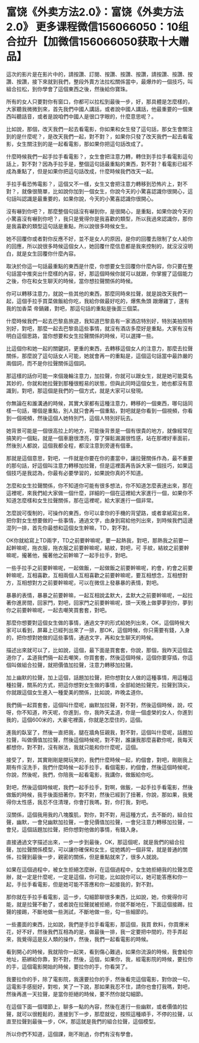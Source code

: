 # 富饶《外卖方法2.0》：富饶《外卖方法2.0》  更多课程微信156066050：10组合拉升【加微信156066050获取十大赠品】

這次的影片是在影片中的，請按讚、訂閱、按讚、按讚、按讚，請按讚、按讚、按讚、按讚，接下來就到我們，整段外賣方法拉松關係當中，最爆炸的一個技巧，叫組合拉松，到你學會了這個東西之後，然後給你寶珠。

所有的女人只要對你有窗口，你都可以拉松到最後一步，好，那具體是怎麼樣的，大家聽我微微到來，首先我們中國人講話，或者說中國人講話，他最重要的一個東西叫聽話音，或者是說咱們中國人是很口字眼的，什麼意思呢？。

比如說，那個，改天我們一起去看電影，你如果和女生發了這句話，那女生會關注到的是什麼呢？，是改天我們一起，對不對？，如果你只發了改天我們一起去看電影，女生關注到的是一起看電影，那如果你把這句話改成了。

什麼時候我們一起手拉手看電影？，女生會把注意力轉，轉住到手拉手看電影這句話上，對不對？因為手拉手是，整個這句話最重點的東西，對不對？看電影已經不成為重點了，但是如果你把這句話改成，什麼時候我們改天一起。

手拉手看恐怖電影？，這個又不一樣，女生又會把注意力轉移到恐怖片上，對不對？，就像很簡單，比如說你加到一個女生，你說今天的小驚喜認識你很開心，這句話叫認識是最重要的，如果你說，今天的小驚喜認識你很開心。

沒有嚇到你吧？，那麼整個句話沒有嚇到你，是很開心，是重點，如果你說今天的小驚喜沒有嚇到你吧？，我只是覺得你是我喜歡的類型，所以我過來認識你，那你是我喜歡的類型這句話是重點，所以說很多時候女生。

她不回覆你或者對你反應不好，並不是女人的原因，是你的回覆去限制了女人給你的回應，所以說很多時候這個女人，她回覆什麼信息都是我來控制的，就沒沒沒明白，就是女生回覆你什麼內容。

取決於你這一句話最重點的東西是什麼，你想要女生回覆你什麼內容，你只要在整句話當中推突出什麼樣的內容，好，那這個時候你就可以就跟，你掌握了這個能力之後，你在和女生聊天的時候，當你想拉聲關係的時候。

你可以轉移注意力，就說一些其他的東西，那麼同時來拉聲，就是說改天我們一起，這個手拉手買菜做飯給你吃，我給你做最好吃的，爆焦魚頭 跟爆雞丁，還有我的加香菜 帝鍋雞，對吧，那這句話的重點是後面三個菜。

什麼時候我們一起去巴黎島旅遊，我知道巴黎島有一家酒店特別好，特別美拍照特別好，對吧，那麼一起去巴黎島這些事情，就沒有酒店多麼好是重點，大家有沒有明白這個思路，當你想要和女生拉聲關係的時候，可以選擇一些。

比這個你和她一起的關鍵詞，更重的東西，去轉移這個女人的注意力，那麼去拉聲關係，那麼說了這句話女人可能，她就會再一的重點是，這個這句話當中最詐嚴的兩個詞，而不是你拉聲關係這個詞。

那這樣的話你可能一來個幾輪注意力，加拉聲，你就可以跟女生，就是她可能莫名其妙的，你就和她拉聲到那種很輕易的狀態，但與此同時這個女生，她也都沒有意識到，對吧，那這個是我們的一個方式，就是大家可以發現。

你無論在和誰溝通的時候，其實大家都有這種注意力，轉移的一個東西，哪句話同樣一句話，哪個是重點，別人就只會再一個重點，對吧就是你看到一個視頻，你看到一個視頻，然後這個人她特別鬥，這個人特別好玩去。

她背景可能是一個很高拉上的地方，可能後背景是一個有很貴的地方，就像經常在搞笑的一個點，就是一個車磨很漂亮，穿了彈鬆漏漏很性感，站在那裡好車面前，然後別人都說，這個我都全程，都沒注意到旁邊有個車。

那就是這個意思，對吧，一件就是你要在你的畫當中，讓拉聲關係作為，最不重要的那句話，好這個叫注意力轉移加拉聲，但是這裡面再告訴大家一個技巧，如果這個技巧是我認為，你最有必要學習的，如果說你真的不知道。

怎麼和女生拉聲關係，你不知道你可能有很多想法，你不知道怎麼表達出來，那在這裡呢，來我們給大家做一個什麼，詳細的一個在這裡給大家進行一個，如果你不知道怎麼樣和女生拉聲關係，那在這裡呢，給大家進行一個非常。

怎麼說可復制的，可操作的東西，你可以拿你的手機的背望路，或者拿紙寫出來，把你對女生想要做的一些事情，通過文字，由身到寫給他列出來，到時候我們這邊混列一排，首先你最想和這個女生幹嘛，TD，對不對。

OK你就給寫上TD兩字，TD之前要幹嘛呢，要一起熱我，對吧，那熱我之前要一起幹嘛呢，拖衣服，拖衣服之前要幹嘛呢，結紋，對吧，可 手紋，結紋之前要幹嘛呢，攏著他，攏著他之前幹嘛了一起手拉手，對吧。

一些手拉手之前要幹嘛呢，一起做飯，一起做飯之前要幹嘛呢，約會，約會之前要幹嘛呢，互相喜歡，互相兩個人互相喜歡之前要幹嘛呢，要互相想念，互相想對方，互相想對方之前要幹嘛呢，可以在微信上發暴暴的表情，對吧。

暴暴的表情，暴暴之前要幹嘛，一起互相說孟默大，孟默大之前要幹嘛呢，一起拉著你進房間，回家門，對吧，回家門之前要幹嘛呢，頭一天晚上做夢夢到你，夢到你之前要幹嘛呢，一起去嘲笑買套套，對吧。

那麼你想要對這個女生做的事情，通過文字的形式給她列出來，OK，這個時候大家可以看到，屏幕上已經列出來了一排，那OK，這個時候，你只需要有錢，入身的，把你想對她做的這些事情，通過文字，再和女生聊天的時候。

描述出來就可以了，比如說，這個，最下面是買套套，你說，那個，我昨天這個孟道你了，孟道我們倆一起去嘲笑，你買套套，然後這個時候，這個你要穿插，你這個叫做組合拉聲，就把價值加拉聲，注意力轉移加拉聲。

加上幽默的拉聲，加上這個，話題加拉聲，把你想對女人做的這種事情，用這種這種拉聲，關系的方式，把這你想對女生做的事情，全部給她拉聲完，拉聲到頂尖，你就跟這個女生進入一種愛美的關係，比如說，昨晚孟道你。

我們倆一起買套套，這個叫什麼呢，幽默加拉聲，對不對，然後這個時候，說，哎呀，你不知道，昨天呢，你進到，你，我昨天孟道，你是一個虛榮的女人，你進到我的，這個600米的，大豪宅裡面，你就是怎麼住的，這個。

進我的臥室了，然後一直把我，腿在牆角狂親我，對不對，這個叫什麼呢，話題加拉聲，叫做價值加拉聲，然後這個時候呢，對不對，誰讓我那麼喜歡你呢，我每天都想你，對不對，沒有辦法，我就只能和你什麼呢，這個。

接受了，對，其實剛剛是開玩笑的，我們什麼時候一起，約個會，對吧，剛剛我上期有件沒洗手，我們什麼時候一起手拉手，看個電影，約個會，然後這個時候呢，你說，然後呢，我們，你陪我一起看電影，我講你，做飯給你吃。

對吧，然後這個時候呢，我們一起手拉手，對啊，做飯，一起手拉手看電影，然後做飯的時候，我手後面扭著你，對不對，然後已經到了扭著，你說，那如果，我覺得你太性感，我忍不住清理，你會打我嗎，對，你打我，對吧。

沒關係，這個我用我的八塊腹肌，對你，對不對，用這種方式，去不斷的，組合拉聲，幽默，一會兒幽默加拉聲，一會兒價值加拉聲，一會兒注意力轉移加拉聲，一會兒，這個話題加拉聲，把你想對他做的事情，有錢入身。

直接通過文字描述出來，一步一步到最後，OK，那這個呢，就是我們的組合拉聲，加拉聲關係模型，可以讓你確保和女生，從她媽的一個非常，就是普通的關係，拉聲到最後一步，親密的關係，但是重點就來了，很多人就說。

如果在這個過程中，被女生拒絕怎麼辦，在這個過程中，女生她拒絕我的拉聲怎麼辦，就一定是什麼呢，一定是這個，你可能，比如說你可以，她可能答應和你一起，手拉手看電影，但是她可能不答應和你一起接我的，對不對。

那你就在手拉手看電影，這一步，勾細節聊很多東西，比如說，她，你覺得你可能，就是拉聲不動了，或者說在拉聲就被拒絕，你就不斷地在，下面這個接踢，拉聲的接踢，不斷地做一些測試，不斷地做一些，勾一些細節的。

一些畫面的東西，比如說，我們是手拉手看電影，那這個，我買 飲料，你買爆米花，好不好，然後我們互相為的是，做最後一排，我一定要把中間的，符手弄起來，我覺得這是反人類的操作，然後，我們一起看電影的時候。

看到開心的時候，我就陪你一起笑，看到傷心難過，如果你流淚的時候，我會給你地址，筋綁給你靠，對不對，然後，這個，如果你，我，經電影院的時候，要拉你的手，這個電影開始的時候，要拉你的手，你看哭了。

我要拉你的手，除了電影院，我還要拉你的手，然後看完這個電影，對你說一句，這電影手感挺好，對啦，笑了一下說，那如果我忍不住，請你也會打我嗎，對吧，然後再進一天拉聲，是當你拒絕的時候，要不然你就勾細節。

在這個下面一個環節上，聊多一點的內容，然後在進行一些幽默，或者價值的拉聲，就可以很輕鬆的，進接到下一步，那麼就從，按照這種順手，不停的拉聲，以直至拉聲到最後一步，OK，那這就是我們的組合拉聲，這個模型。

所以你們不知道，這個課，剛不剛過，你們有沒有學會。
